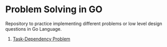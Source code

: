 # Problem Solving in GO

Repository to practice implementing different problems or low level design questions in Go Language.

1. [Task-Dependency Problem](./task)
